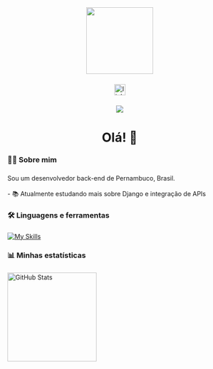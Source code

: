 <div align="center">
  <img height="150" src="https://media.giphy.com/media/M9gbBd9nbDrOTu1Mqx/giphy.gif" />
</div>

###

<div align="center">
  <a href="https://www.linkedin.com/in/fernandeslucas27/" target="_blank">
    <img src="https://img.shields.io/static/v1?message=LinkedIn&logo=linkedin&label=&color=0077B5&logoColor=white&labelColor=&style=for-the-badge" height="25" alt="linkedin logo" />
  </a>
</div>

###

<div align="center">
  <img src="https://visitor-badge.laobi.icu/badge?page_id=Bielartur.Bielartur&" />
</div>

###

<h1 align="center">Olá! 👋</h1>

###

<h3 align="left">👨‍💻 Sobre mim</h3>

###

<p align="left">
Sou um desenvolvedor back-end de Pernambuco, Brasil. <br><br>
- 📚 Atualmente estudando mais sobre Django e integração de APIs<br>
</p>

###

<h3 align="left">🛠 Linguagens e ferramentas</h3>

###

[![My Skills](https://skillicons.dev/icons?i=python,html,css,javascript,docker,django)](https://skillicons.dev)

###

<h3 align="left">📊 Minhas estatísticas</h3>

###

<img 
      align="left" 
      alt="GitHub Stats" 
      height="200" 
      src="https://github-readme-stats.vercel.app/api/top-langs/?username=lucasfernandes27&theme=tokyonight&layout=compact&custom_title=Tecnologias&langs_count=9" 
  />

</p>
